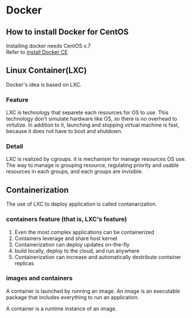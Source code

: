 # Docker

## How to install Docker for CentOS

Installing docker needs CentOS v.7  
Refer to [install Docker CE][1]

## Linux Container(LXC)

Docker's idea is based on LXC.

### Feature

LXC is technology that separete each resources for OS to use. This technology don't simulate hardware like OS, so there is no overhead to virtulize. In addition to it, launching and stopping virtual machine is fast, because it does not have to boot and shutdown.

### Detail

LXC is realized by cgroups. it is mechanism for manage resources OS use. The way to manage is grouping resource, regulating priority and usable resources in each groups, and each groups are invisible.

## Containerization

The use of LXC to deploy application is called contanarization.

### containers feature (that is, LXC's feature)

1. Even the most complex applications can be containerized
1. Containers leverage and share host kernel
1. Containerization can deploy updates on-the-fly
1. build locally, deploy to the cloud, and run anywhere
1. Containerization can increase and automatically destribute container replicas

### images and containers

A container is launched by running an image. An image is an executable package that includes everything to run an application.

A container is a runtime instance of an image.

[1]:https://docs.docker.com/install/linux/docker-ce/centos/#docker-ee-customers